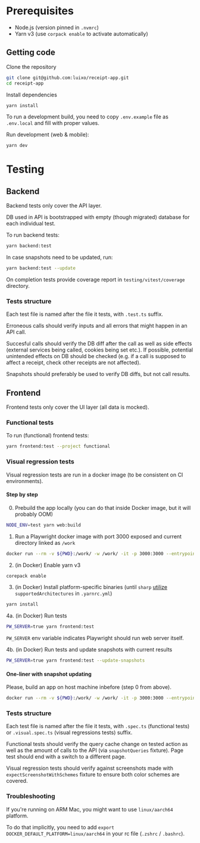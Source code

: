 # Prerequisites

- Node.js (version pinned in `.nvmrc`)
- Yarn v3 (use `corpack enable` to activate automatically)

## Getting code

Clone the repository

```sh
git clone git@github.com:luixo/receipt-app.git
cd receipt-app
```

Install dependencies

```sh
yarn install
```

To run a development build, you need to copy `.env.example` file as `.env.local` and fill with proper values.

Run development (web & mobile):

```sh
yarn dev
```

# Testing

## Backend

Backend tests only cover the API layer.

DB used in API is bootstrapped with empty (though migrated) database for each individual test.

To run backend tests:

```sh
yarn backend:test
```

In case snapshots need to be updated, run:

```sh
yarn backend:test --update
```

On completion tests provide coverage report in `testing/vitest/coverage` directory.

### Tests structure

Each test file is named after the file it tests, with `.test.ts` suffix.

Erroneous calls should verify inputs and all errors that might happen in an API call.

Succesful calls should verify the DB diff after the call as well as side effects (external services being called, cookies being set etc.). If possible, potential unintended effects on DB should be checked (e.g. if a call is supposed to affect a receipt, check other receipts are not affected).

Snapshots should preferably be used to verify DB diffs, but not call results.

## Frontend

Frontend tests only cover the UI layer (all data is mocked).

### Functional tests

To run (functional) frontend tests:

```sh
yarn frontend:test --project functional
```

### Visual regression tests

Visual regression tests are run in a docker image (to be consistent on CI environments).

#### Step by step

0. Prebuild the app locally (you can do that inside Docker image, but it will probably OOM)

```sh
NODE_ENV=test yarn web:build
```

1. Run a Playwright docker image with port 3000 exposed and current directory linked as `/work`

```sh
docker run --rm -v ${PWD}:/work/ -w /work/ -it -p 3000:3000 --entrypoint /bin/bash mcr.microsoft.com/playwright:v1.38.0-jammy
```

2. (in Docker) Enable yarn v3

```sh
corepack enable
```

3. (in Docker) Install platform-specific binaries (until `sharp` [utilize](https://github.com/lovell/sharp/issues/3750) `supportedArchitectures` in `.yarnrc.yml`)

```sh
yarn install
```

4a. (in Docker) Run tests

```sh
PW_SERVER=true yarn frontend:test
```

`PW_SERVER` env variable indicates Playwright should run web server itself.

4b. (in Docker) Run tests and update snapshots with current results

```sh
PW_SERVER=true yarn frontend:test --update-snapshots
```

#### One-liner with snapshot updating

Please, build an app on host machine inbefore (step 0 from above).

```sh
docker run --rm -v ${PWD}:/work/ -w /work/ -it -p 3000:3000 --entrypoint /bin/bash mcr.microsoft.com/playwright:v1.38.0-jammy -c "corepack enable && yarn install && PW_SERVER=true yarn frontend:test --update-snapshots"
```

### Tests structure

Each test file is named after the file it tests, with `.spec.ts` (functional tests) or `.visual.spec.ts` (visual regressions tests) suffix.

Functional tests should verify the query cache change on tested action as well as the amount of calls to the API (via `snapshotQueries` fixture). Page test should end with a switch to a different page.

Visual regression tests should verify against screenshots made with `expectScreenshotWithSchemes` fixture to ensure both color schemes are covered.

### Troubleshooting

If you're running on ARM Mac, you might want to use `linux/aarch64` platform.

To do that implicitly, you need to add `export DOCKER_DEFAULT_PLATFORM=linux/aarch64` in your rc file (`.zshrc` / `.bashrc`).
